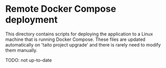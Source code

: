 # Remote Docker Compose deployment

This directory contains scripts for deploying the application to a Linux machine that is running Docker Compose. These files are updated automatically on 'taito project upgrade' and there is rarely need to modify them manually.

TODO: not up-to-date

